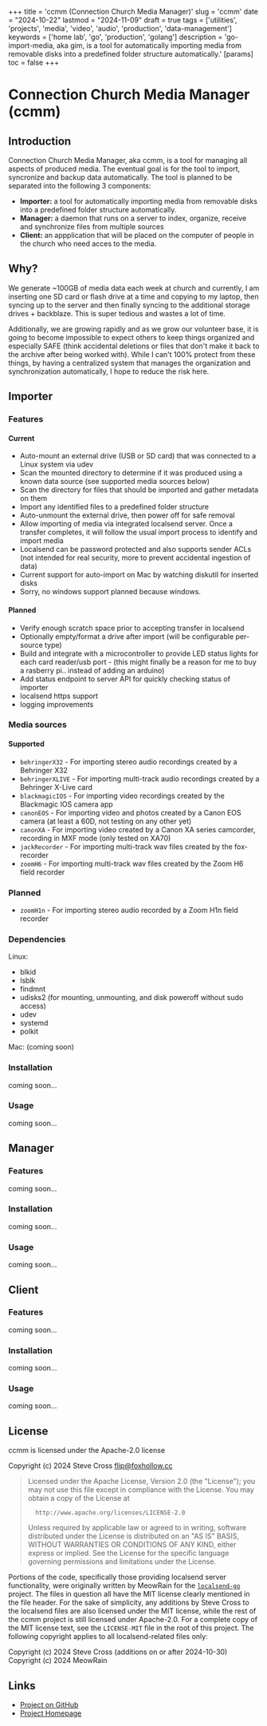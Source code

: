 +++
title = 'ccmm (Connection Church Media Manager)'
slug = 'ccmm'
date = "2024-10-22"
lastmod = "2024-11-09"
draft = true
tags = ['utilities', 'projects', 'media', 'video', 'audio', 'production', 'data-management']
keywords = ['home lab', 'go', 'production', 'golang']
description = 'go-import-media, aka gim, is a tool for automatically importing media from removable disks into a predefined folder structure automatically.'
[params]
toc = false
+++

# Connection Church Media Manager (ccmm)

## Introduction

Connection Church Media Manager, aka ccmm, is a tool for managing all aspects of
produced media. The eventual goal is for the tool to import, syncronize and backup
data automatically. The tool is planned to be separated into the following 3 components:

- **Importer:** a tool for automatically importing media from removable disks into a predefined 
  folder structure automatically.
- **Manager:** a daemon that runs on a server to index, organize, receive and synchronize files 
  from multiple sources
- **Client:** an appplication that will be placed on the computer of people in the church who
  need acces to the media. 

## Why?

We generate ~100GB of media data each week at church and currently, I am inserting one
SD card or flash drive at a time and copying to my laptop, then syncing up to the 
server and then finally syncing to the additional storage drives + backblaze. This
is super tedious and wastes a lot of time. 

Additionally, we are growing rapidly and as we grow our volunteer base, it is going to
become impossible to expect others to keep things organized and especially SAFE (think
accidental deletions or files that don't make it back to the archive after being worked with).
While I can't 100% protect from these things, by having a centralized system that manages the
organization and synchronization automatically, I hope to reduce the risk here.

## Importer

### Features


#### Current
  - Auto-mount an external drive (USB or SD card) that was connected to a Linux system via udev
  - Scan the mounted directory to determine if it was produced using a known data source (see supported media sources below)
  - Scan the directory for files that should be imported and gather metadata on them
  - Import any identified files to a predefined folder structure
  - Auto-unmount the external drive, then power off for safe removal
  - Allow importing of media via integrated localsend server. Once a transfer completes, it will follow the usual import process to identify and import media
  - Localsend can be password protected and also supports sender ACLs (not intended for real security, more to prevent accidental ingestion of data)
  - Current support for auto-import on Mac by watching diskutil for inserted disks
  - Sorry, no windows support planned because windows.

#### Planned 
  - Verify enough scratch space prior to accepting transfer in localsend
  - Optionally empty/format a drive after import (will be configurable per-source type)
  - Build and integrate with a microcontroller to provide LED status lights for each card reader/usb port - (this might finally be a reason for me to buy a rasberry pi.. instead of adding an arduino)
  - Add status endpoint to server API for quickly checking status of importer
  - localsend https support
  - logging improvements

### Media sources

#### Supported
  - `behringerX32` - For importing stereo audio recordings created by a Behringer X32
  - `behringerXLIVE` - For importing multi-track audio recordings created by a Behringer X-Live card
  - `blackmagicIOS` - For importing video recordings created by the Blackmagic IOS camera app
  - `canonEOS` - For importing video and photos created by a Canon EOS camera (at least a 60D, not testing on any other yet)
  - `canonXA` - For importing video created by a Canon XA series camcorder, recording in MXF mode (only tested on XA70)
  - `jackRecorder` - For importing multi-track wav files created by the fox-recorder
  - `zoomH6` - For importing multi-track wav files created by the Zoom H6 field recorder

### Planned
  - `zoomH1n` - For importing stereo audio recorded by a Zoom H1n field recorder

### Dependencies

Linux:
- blkid
- lsblk
- findmnt
- udisks2 (for mounting, unmounting, and disk poweroff without sudo access)
- udev
- systemd
- polkit

Mac:
(coming soon)

### Installation

coming soon...

### Usage

coming soon...

## Manager

### Features

coming soon...

### Installation

coming soon...

### Usage

coming soon...

## Client

### Features

coming soon...

### Installation

coming soon...

### Usage

coming soon...

## License

ccmm is licensed under the Apache-2.0 license

Copyright (c) 2024 Steve Cross <flip@foxhollow.cc>

>  Licensed under the Apache License, Version 2.0 (the "License");
>  you may not use this file except in compliance with the License.
>  You may obtain a copy of the License at
>
>       http://www.apache.org/licenses/LICENSE-2.0
>
>  Unless required by applicable law or agreed to in writing, software
>  distributed under the License is distributed on an "AS IS" BASIS,
>  WITHOUT WARRANTIES OR CONDITIONS OF ANY KIND, either express or implied.
>  See the License for the specific language governing permissions and
>  limitations under the License.

Portions of the code, specifically those providing localsend server functionality, were originally 
written by MeowRain for the [`localsend-go`](https://github.com/meowrain/localsend-go) project. The 
files in question all have the MIT license clearly mentioned in the file header. For the sake of 
simplicity, any additions by Steve Cross to the localsend files are also licensed under the MIT 
license, while the rest of the ccmm project is still licensed under Apache-2.0. For a complete 
copy of the MIT license text, see the `LICENSE-MIT` file in the root of this project. The 
following copyright applies to all localsend-related files only:

Copyright (c) 2024 Steve Cross (additions on or after 2024-10-30)
Copyright (c) 2024 MeowRain

## Links

- [Project on GitHub](https://github.com/hairlesshobo/ccmm/)
- [Project Homepage](https://www.foxhollow.cc/projects/ccmm/)